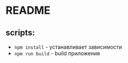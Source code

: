 # README

## scripts:

* `npm install` - устанавливает зависимости
* `npm run build` - build приложения
